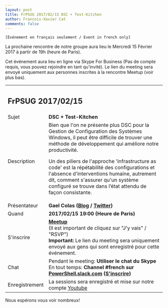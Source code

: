 ```yaml
---
layout: post
title: FrPSUG 2017/02/15 DSC + Test-Kitchen
author: Francois-Xavier Cat
comments: false
---
```


```
[Événement en français seulement / Event in french only]
```
La prochaine rencontre de notre groupe aura lieu le Mercredi 15 Février 2017 à partir de 19h (heure de Paris).

Cet événement aura lieu en ligne via Skype For Business (Pas de compte requis, vous pouvez rejoindre en tant qu'invité).
Le lien du meeting sera envoyé uniquement aux personnes inscrites à la rencontre Meetup (voir plus bas).


<table>
<tr>
<td colspan="2"><h2>FrPSUG 2017/02/15</h2></td>

</tr>
<tr>
    <td>Sujet</td>
<td> <b>DSC + Test-Kitchen</b></td>
</tr>
<tr>
    <td>Description</td>
<td> Bien que l'on ne présente plus DSC pour la Gestion de Configuration des Systèmes Windows, il peut être difficile de trouver une méthode de développement qui améliore notre productivité.

Un des piliers de l'approche 'infrastructure as code' est la répétabilité des configurations et l'absence d'interventions humaine, autrement dit, comment s'assurer qu'un système configuré se trouve dans l’état attendu de façon consistante.
</td>
</tr>
<tr>
    <td>Présentateur</td>
<td> <b>Gael Colas (<a href="https://gaelcolas.com/">Blog</a> / <a href="https://twitter.com/gaelcolas">Twitter</a>)</b></td>
</tr>
<tr>
    <td>Quand</td>
<td> <b>2017/02/15 19:00 (Heure de Paris)</b></td>
</tr>
<tr>
    <td>S'inscrire</td>
<td> <b><a href="https://www.meetup.com/FrenchPSUG/events/233902063/">Meetup</a></b> <br>(Il est important de cliquez sur "J'y vais" / "RSVP")
<br> <b>Important:</b> Le lien du meeting sera uniquement envoyé aux gens qui sont enregistré pour cette événement.
</td>
</tr>
<tr>
    <td>Chat</td>
<td>Pendant le meeting: <b>Utiliser le chat du Skype</b> <br> En tout temps:<b> Channel #french sur <a href="https://powershell.slack.com/Slack">PowerShell.slack.com</a>  (<a href="http://slack.poshcode.org/">S'inscrire</a>)</b></td>
</tr>
<tr>
    <td>Enregistrement</td>
<td>La sessions sera enregistré et mise sur notre compte <a href="https://www.youtube.com/channel/UCyxicOKZNm_u1opF_xAYfDA">Youtube</a></td>
</tr>
</table>

Nous espérons vous voir nombreux!
